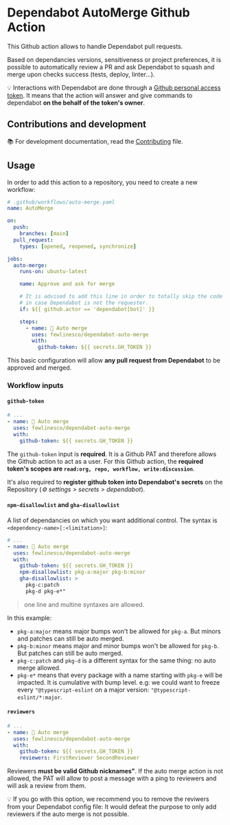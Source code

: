 # Dependabot AutoMerge Github Action

This Github action allows to handle Dependabot pull requests.

Based on dependancies versions, sensitiveness or project preferences, it is possible to automatically review a PR and ask Dependabot to squash and merge upon checks success (tests, deploy, linter...).

💡 Interactions with Dependabot are done through a [Github personal access token](https://docs.github.com/en/authentication/keeping-your-account-and-data-secure/creating-a-personal-access-token). It means that the action will answer and give commands to dependabot **on the behalf of the token's owner**.

## Contributions and development

📚 For development documentation, read the [Contributing](https://github.com/fewlinesco/dependabot-auto-merge/blob/main/CONTRIBUTING.md) file.

## Usage

In order to add this action to a repository, you need to create a new workflow:

```yaml
# .github/workflows/auto-merge.yaml
name: AutoMerge

on:
  push:
    branches: [main]
  pull_request:
    types: [opened, reopened, synchronize]

jobs:
  auto-merge:
    runs-on: ubuntu-latest

    name: Approve and ask for merge

    # It is advised to add this line in order to totally skip the code execution
    # in case Dependabot is not the requester.
    if: ${{ github.actor == 'dependabot[bot]' }}

    steps:
      - name: 🔬 Auto merge
        uses: fewlinesco/dependabot-auto-merge
        with:
          github-token: ${{ secrets.GH_TOKEN }}
```

This basic configuration will allow **any pull request from Dependabot** to be approved and merged.

### Workflow inputs

#### `github-token`

```yaml
# ...
- name: 🔬 Auto merge
  uses: fewlinesco/dependabot-auto-merge
  with:
    github-token: ${{ secrets.GH_TOKEN }}
```

The `github-token` input is **required**. It is a Github PAT and therefore allows the Github action to act as a user.
For this Github action, the **required token's scopes are `read:org, repo, workflow, write:discussion`**.

It's also required to **register github token into Dependabot's secrets** on the Repository (*⚙️ settings > secrets > dependabot*).

#### `npm-disallowlist` and `gha-disallowlist`

A list of dependancies on which you want additional control. The syntax is `<dependency-name>[:<limitation>]`:


```yaml
# ...
- name: 🔬 Auto merge
  uses: fewlinesco/dependabot-auto-merge
  with:
    github-token: ${{ secrets.GH_TOKEN }}
    npm-disallowlist: pkg-a:major pkg-b:minor
    gha-disallowlist: >
      pkg-c:patch
      pkg-d pkg-e*"
```

> one line and multine syntaxes are allowed.

In this example:
- `pkg-a:major` means major bumps won't be allowed for `pkg-a`. But minors and patches can still be auto merged.
- `pkg-b:minor` means major and minor bumps won't be allowed for `pkg-b`. But patches can still be auto merged.
- `pkg-c:patch` and `pkg-d` is a different syntax for the same thing: no auto merge allowed.
- `pkg-e*` means that every package with a name starting with `pkg-e` will be impacted. It is cumulative with bump level. e.g: we could want to freeze every `"@typescript-eslint` on a major version: `"@typescript-eslint/*:major`.

#### `reviewers`

```yaml
# ...
- name: 🔬 Auto merge
  uses: fewlinesco/dependabot-auto-merge
  with:
    github-token: ${{ secrets.GH_TOKEN }}
    reviewers: FirstReviewer SecondReviewer
```

Reviewers **must be valid Github nicknames"**. If the auto merge action is not allowed, the PAT will allow to post a message with a ping to reviewers and will ask a review from them.

💡 If you go with this option, we recommend you to remove the reviwers from your Dependabot config file: It would defeat the purpose to only add reviewers if the auto merge is not possible.
